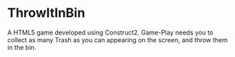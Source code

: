 # ThrowItInBin

A HTML5 game developed using Construct2. Game-Play needs you to collect as many Trash as you can appearing on the screen, and throw them in the bin.

